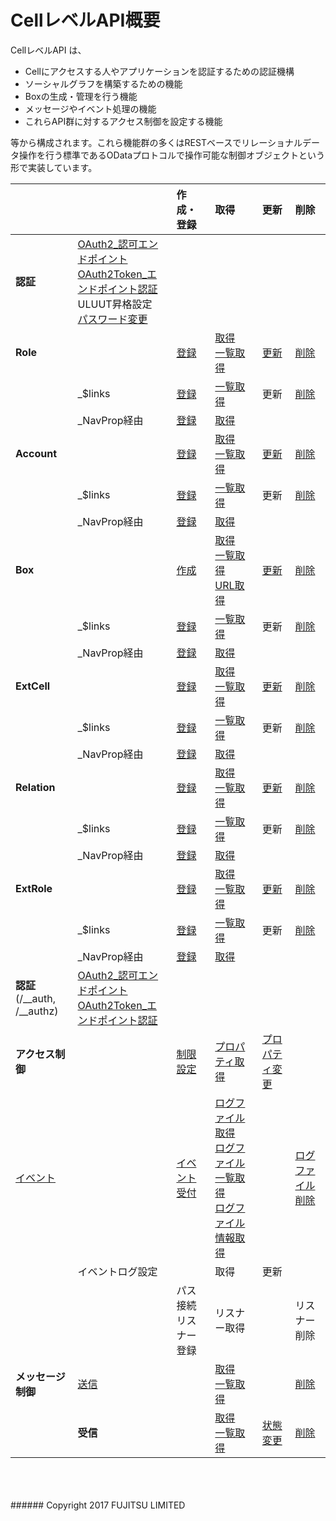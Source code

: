 # CellレベルAPI概要
CellレベルAPI は、
* Cellにアクセスする人やアプリケーションを認証するための認証機構
* ソーシャルグラフを構築するための機能
* Boxの生成・管理を行う機能
* メッセージやイベント処理の機能
* これらAPI群に対するアクセス制御を設定する機能

等から構成されます。これら機能群の多くはRESTベースでリレーショナルデータ操作を行う標準であるODataプロトコルで操作可能な制御オブジェクトという形で実装しています。
<br>

|<br>|<br>|作成・登録<br>|取得<br>|更新<br>|削除<br>|
|:--|:--|:--|:--|:--|:--|
|**認証**|[OAuth2_認可エンドポイント](292_OAuth2_Authorization_Endpoint.html)<br>[OAuth2Token_エンドポイント認証](293_OAuth2_Token_Endpoint.html)<br>ULUUT昇格設定<br>[パスワード変更](294_Password_Change.html)|<br>|<br>|<br>|<br>|
|**Role**|<br>|[登録](201_Create_Role.html)|[取得](203_Search_Role.html)<br>[一覧取得](202_Retrieve_Role.html)|[更新](204_Update_Role.html)|[削除](205_Delete_Role.html)|
|<br>|_$links|[登録](206_Create_Role_$links.html)|[一覧取得](207_List_Role_$links.html)|更新|[削除](209_Delete_Role_$links.html)|
|<br>|_NavProp経由|[登録](210_Register_Role_Using_NavProp.html)|[取得](211_List_Using_Role_NavProp.html)|<br>|<br>|
|**Account**|<br>|[登録](212_Create_Account.html)|[取得](214_Search_Account.html)<br>[一覧取得](213_Retrieve_Account.html)|[更新](215_Update_Account.html)|[削除](216_Delete_Account.html)|
|<br>|_$links|[登録](217_Register_Account_$links.html)|[一覧取得](218_Acquire_Account_$links_List.html)|更新|[削除](220_Delete_Account_$links.html)|
|<br>|_NavProp経由|[登録](221_Register_Account_Navigation_Property.html)|[取得](222_Acquire_Account_Navigation_Property.html)|<br>|<br>|
|**Box**|<br>|[作成](256_Create_Box.html)|[取得](258_Retrieve_Box.html)<br>[一覧取得](257_Search_Box.html)<br>[URL取得](304_Get_Box_URL.html)|[更新](259_Update_Box.html)|[削除](260_Delete_Box.html)|
|<br>|_$links|[登録](261_Register_Box_$links.html)|[一覧取得](262_List_Box_$links.html)|更新|[削除](264_Delete_Box_$links.html)|
|<br>|_NavProp経由|[登録](265_Register_Using_Box_NavProp.html)|[取得](266_List_Box_NavProp.html)|<br>|<br>|
|**ExtCell**|<br>|[登録](223_Create_External_Cell.html)|[取得](225_Get_External_Cell.html)<br>[一覧取得](224_List_External_Cell.html)|[更新](226_Update_External_Cell.html)|[削除](227_Delete_External_Cell.html)|
|<br>|_$links|[登録](228_Register_External_Cell_$links.html)|[一覧取得](229_List_External_Cell_$links.html)|更新|[削除](231_Delete_External_Cell_$links.html)|
|<br>|_NavProp経由|[登録](232_Register_External_Cell_Using_NavProp.html)|[取得](233_List_External_Cell_NavProp.html)|<br>|<br>|
|**Relation**|<br>|[登録](234_Create_Relation.html)|[取得](236_Retrieve_Relation.html)<br>[一覧取得](235_List_Relation.html)|[更新](237_Update_Relation.html)|[削除](238_Delete_Relation.html)|
|<br>|_$links|[登録](239_Register_Relation_$links.html)|[一覧取得](240_List_Relation_$links.html)|更新|[削除](242_Delete_Relation_$links.html)|
|<br>|_NavProp経由|[登録](243_Register_Using_Relation_NavProp.html)|[取得](244_List_Using_Relation_NavProp.html)|<br>|<br>|
|**ExtRole**|<br>|[登録](245_Create_External_Role.html)|[取得](247_Get_External_Role.html)<br>[一覧取得](246_List_External_Role.html)|[更新](248_Update_External_Role.html)|[削除](249_Delete_External_Role.html)|
|<br>|_$links|[登録](250_Register_External_Role_$links.html)|[一覧取得](251_Retrieve_External_Role_$links.html)|更新|[削除](253_Delete_External_Role_$links.html)|
|<br>|_NavProp経由|[登録](254_Register_Using_Role_NavProp.html)|[取得](255_List_External_Role_NavProp.html)|<br>|<br>|
|**認証**<br>(/\__auth, /\__authz)|[OAuth2_認可エンドポイント](292_OAuth2_Authorization_Endpoint.html)<br>[OAuth2Token_エンドポイント認証](293_OAuth2_Token_Endpoint.html)|<br>|<br>|<br>|<br>|
|**アクセス制御**|<br>|[制限設定](289_Cell_ACL.html)|[プロパティ取得](290_Cell_Get_Property.html)|[プロパティ変更](291_Cell_Change_Property.html)|<br>|
|[イベント](277_Event_Summary.html)|<br>|[イベント受付](278_Event_Reception.html)|[ログファイル取得](285_Retrieve_Log_File.html)<br>[ログファイル一覧取得](284_Retrieve_Log_File_list.html)<br>[ログファイル情報取得](283_Log_File_Information_Acquisition.html)|<br>|[ログファイル削除](286_Delete_Log_File.html)|
|<br>|イベントログ設定|<br>|取得|更新|<br>|
|<br>|<br>|パス接続<br>リスナー登録|リスナー取得|<br>|リスナー削除|
|**メッセージ制御**|[送信](271_Send_Message.html)|<br>|[取得](272_Retrieve_Sent_Message.html)<br>[一覧取得](273_List_Sent_Messages.html)|<br>|[削除](274_Delete_Sent_Message.html)|
|<br>|**受信**|<br>|[取得](269_Get_Received_Message.html)<br>[一覧取得](268_List_Received_Messages.html)|[状態変更](267_Received_Message_Approval.html)|[削除](270_Delete_an_Incoming_Message.html)|
<br>
<br>
<br>
###### Copyright 2017    FUJITSU LIMITED

